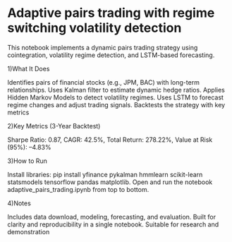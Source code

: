 # Adaptive pairs trading with regime switching volatility detection

This notebook implements a dynamic pairs trading strategy using cointegration, volatility regime detection, and LSTM-based forecasting.

1)What It Does

Identifies pairs of financial stocks (e.g., JPM, BAC) with long-term relationships. Uses Kalman filter to estimate dynamic hedge ratios. Applies Hidden Markov Models to detect volatility regimes. Uses LSTM to forecast regime changes and adjust trading signals. Backtests the strategy with key metrics

2)Key Metrics (3-Year Backtest)

Sharpe Ratio: 0.87, CAGR: 42.5%, Total Return: 278.22%, Value at Risk (95%): –4.83%

3)How to Run

Install libraries: pip install yfinance pykalman hmmlearn scikit-learn statsmodels tensorflow pandas matplotlib. Open and run the notebook adaptive_pairs_trading.ipynb from top to bottom.

4)Notes

Includes data download, modeling, forecasting, and evaluation. Built for clarity and reproducibility in a single notebook. Suitable for research and demonstration
